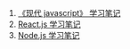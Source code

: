 1. [《现代 javascript》 学习笔记](./javascript/现代javascript.md)
2. [React.js 学习笔记](./react/Reactjs.md)
3. [Node.js 学习笔记](./nodejs/nodejs.md)
